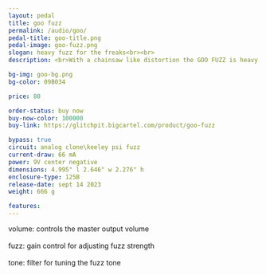 ```yaml
---
layout: pedal
title: goo fuzz
permalink: /audio/goo/
pedal-title: goo-title.png
pedal-image: goo-fuzz.png
slogan: heavy fuzz for the freaks<br><br>
description: <br>With a chainsaw like distortion the GOO FUZZ is heavy pedal for heavy rockers. Featuring punk art by goo designs.

bg-img: goo-bg.png
bg-color: 09B034

price: 80

order-status: buy now
buy-now-color: 100000
buy-link: https://glitchpit.bigcartel.com/product/goo-fuzz

bypass: true
circuit: analog clone\keeley psi fuzz
current-draw: 66 mA
power: 9V center negative
dimensions: 4.995" l 2.646" w 2.276" h
enclosure-type: 125B
release-date: sept 14 2023
weight: 666 g

features:
---
```


volume: controls the master output volume
<br>
<br>
fuzz: gain control for adjusting fuzz strength
<br>
<br>
tone: filter for tuning the fuzz tone
<br>
<br>

